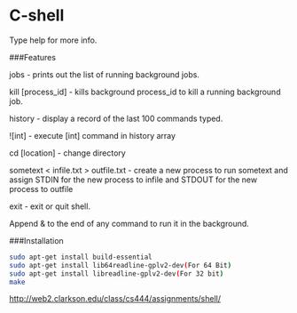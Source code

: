 C-shell
===========

Type help for more info.

###Features

 jobs - prints out the list of running background jobs.
 
 kill [process_id] - kills background process_id to kill a running background job.
 
 history - display a record of the last 100 commands typed.
 
 ![int] - execute [int] command in history array
 
 cd [location] - change directory
 
 sometext < infile.txt > outfile.txt - create a new process to run sometext and assign STDIN for the new process to infile and STDOUT for the new process to outfile
 
 exit - exit or quit shell.
 
 Append & to the end of any command to run it in the background.
 
 
###Installation

```bash
sudo apt-get install build-essential
sudo apt-get install lib64readline-gplv2-dev(For 64 Bit)
sudo apt-get install libreadline-gplv2-dev(For 32 bit)
make
```

http://web2.clarkson.edu/class/cs444/assignments/shell/
